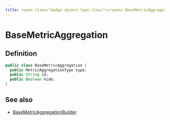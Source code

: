 ```yaml
---
title: <span class="badge object-type-class"></span> BaseMetricAggregation
---
```

# <span class="badge object-type-class"></span> BaseMetricAggregation

## Definition

```java
public class BaseMetricAggregation {
  public MetricAggregationType type;
  public String id;
  public Boolean hide;
}
```
## See also

 * <span class="badge builder"></span> [BaseMetricAggregationBuilder](./builder-BaseMetricAggregationBuilder.md)
